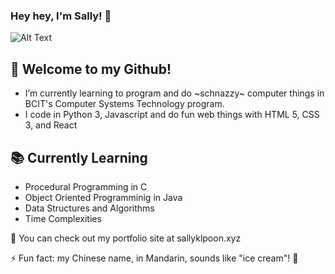 ### Hey hey, I'm Sally! 👋

![Alt Text](https://i.imgur.com/a9QVZpO.gifv)

## 🌱 Welcome to my Github!
* I’m currently learning to program and do \~schnazzy\~ computer things in BCIT's Computer Systems Technology program.
* I code in Python 3, Javascript and do fun web things with HTML 5, CSS 3, and React

## 📚 Currently Learning
* Procedural Programming in C
* Object Oriented Programminig in Java
* Data Structures and Algorithms
* Time Complexities

👀 You can check out my portfolio site at sallyklpoon.xyz

⚡ Fun fact: my Chinese name, in Mandarin, sounds like "ice cream"! 🍦
